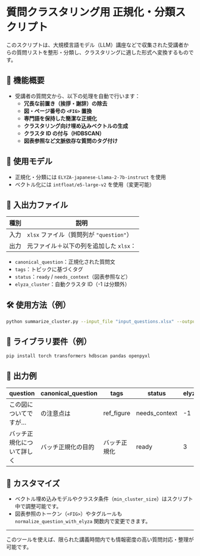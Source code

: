 # 質問クラスタリング用 正規化・分類スクリプト

このスクリプトは、大規模言語モデル（LLM）講座などで収集された受講者からの質問リストを整形・分類し、クラスタリングに適した形式へ変換するものです。

## 🎯 機能概要

- 受講者の質問文から、以下の処理を自動で行います：
  - **冗長な前置き（挨拶・謝辞）の除去**
  - **図・ページ番号の `<FIG>` 置換**
  - **専門語を保持した簡潔な正規化**
  - **クラスタリング向け埋め込みベクトルの生成**
  - **クラスタ ID の付与（HDBSCAN）**
  - **図表参照など文脈依存な質問のタグ付け**

## 🧠 使用モデル

- 正規化・分類には `ELYZA-japanese-Llama-2-7b-instruct` を使用
- ベクトル化には `intfloat/e5-large-v2` を使用（変更可能）

## 📂 入出力ファイル

| 種別 | 説明 |
|------|------|
| 入力 | `xlsx` ファイル（質問列が `"question"`） |
| 出力 | 元ファイル＋以下の列を追加した `xlsx`：  
  - `canonical_question`：正規化された質問文  
  - `tags`：トピックに基づくタグ  
  - `status`：`ready` / `needs_context`（図表参照など）  
  - `elyza_cluster`：自動クラスタ ID（-1 は分類外）

## 🛠️ 使用方法（例）

```bash
python summarize_cluster.py --input_file "input_questions.xlsx" --output_file "clustered_questions.xlsx"
```

## 🔖 ライブラリ要件（例）

```bash
pip install torch transformers hdbscan pandas openpyxl
```

## 📝 出力例

| question | canonical_question | tags | status | elyza_cluster |
|----------|--------------------|------|--------|----------------|
| この図についてですが… | <FIG> の注意点は | ref_figure | needs_context | -1 |
| バッチ正規化について詳しく | バッチ正規化の目的 | バッチ正規化 | ready | 3 |

## 🔧 カスタマイズ

- ベクトル埋め込みモデルやクラスタ条件（`min_cluster_size`）はスクリプト中で調整可能です。
- 図表参照のトークン（`<FIG>`）やタグルールも `normalize_question_with_elyza` 関数内で変更できます。

---

このツールを使えば、限られた講義時間内でも情報密度の高い質問対応・整理が可能です。
